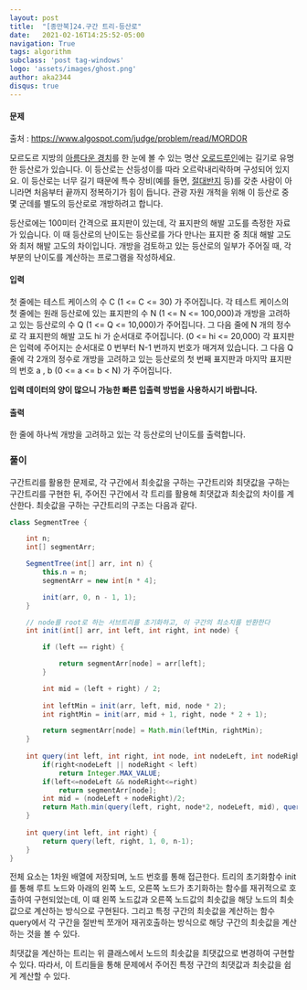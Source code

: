 ```yaml
---
layout: post
title:  "[종만북]24.구간 트리-등산로"
date:   2021-02-16T14:25:52-05:00
navigation: True
tags: algorithm
subclass: 'post tag-windows'
logo: 'assets/images/ghost.png'
author: aka2344
disqus: true
---
```


#### 문제

출처 : https://www.algospot.com/judge/problem/read/MORDOR

모르도르 지방의 [아름다운 경치](http://en.wikipedia.org/wiki/Mordor#Geography)를 한 눈에 볼 수 있는 명산 [오로드루인](http://en.wikipedia.org/wiki/Orodruin#Adaptations)에는 길기로 유명한 등산로가 있습니다. 이 등산로는 산등성이를 따라 오르락내리락하며 구성되어 있지요. 이 등산로는 너무 길기 때문에 특수 장비(예를 들면, [절대반지](http://en.wikipedia.org/wiki/One_Ring) 등)를 갖춘 사람이 아니라면 처음부터 끝까지 정복하기가 힘이 듭니다. 관광 자원 개척을 위해 이 등산로 중 몇 군데를 별도의 등산로로 개방하려고 합니다.

등산로에는 100미터 간격으로 표지판이 있는데, 각 표지판의 해발 고도를 측정한 자료가 있습니다. 이 때 등산로의 난이도는 등산로를 가다 만나는 표지판 중 최대 해발 고도와 최저 해발 고도의 차이입니다. 개방을 검토하고 있는 등산로의 일부가 주어질 때, 각 부분의 난이도를 계산하는 프로그램을 작성하세요.



#### 입력

첫 줄에는 테스트 케이스의 수 C (1 <= C <= 30) 가 주어집니다. 각 테스트 케이스의 첫 줄에는 원래 등산로에 있는 표지판의 수 N (1 <= N <= 100,000)과 개방을 고려하고 있는 등산로의 수 Q (1 <= Q <= 10,000)가 주어집니다. 그 다음 줄에 N 개의 정수로 각 표지판의 해발 고도 hi 가 순서대로 주어집니다. (0 <= hi <= 20,000) 각 표지판은 입력에 주어지는 순서대로 0 번부터 N-1 번까지 번호가 매겨져 있습니다. 그 다음 Q 줄에 각 2개의 정수로 개방을 고려하고 있는 등산로의 첫 번째 표지판과 마지막 표지판의 번호 a , b (0 <= a <= b < N) 가 주어집니다.

**입력 데이터의 양이 많으니 가능한 빠른 입출력 방법을 사용하시기 바랍니다.**



#### 출력

한 줄에 하나씩 개방을 고려하고 있는 각 등산로의 난이도를 출력합니다.



### 풀이

구간트리를 활용한 문제로, 각 구간에서 최솟값을 구하는 구간트리와 최댓값을 구하는 구간트리를 구현한 뒤, 주어진 구간에서 각 트리를 활용해 최댓값과 최솟값의 차이를 계산한다. 최솟값을 구하는 구간트리의 구조는 다음과 같다.

```java
class SegmentTree {

	int n;
    int[] segmentArr; 

    SegmentTree(int[] arr, int n) {
    	this.n = n;
        segmentArr = new int[n * 4];

        init(arr, 0, n - 1, 1);
    }

    // node를 root로 하는 서브트리를 초기화하고, 이 구간의 최소치를 반환한다
    int init(int[] arr, int left, int right, int node) {

        if (left == right) {

            return segmentArr[node] = arr[left];
        }

        int mid = (left + right) / 2;
        
        int leftMin = init(arr, left, mid, node * 2);
        int rightMin = init(arr, mid + 1, right, node * 2 + 1);

        return segmentArr[node] = Math.min(leftMin, rightMin);
    }
    
    int query(int left, int right, int node, int nodeLeft, int nodeRight) {
    	if(right<nodeLeft || nodeRight < left)
    		return Integer.MAX_VALUE;
    	if(left<=nodeLeft && nodeRight<=right)
    		return segmentArr[node];
    	int mid = (nodeLeft + nodeRight)/2;
    	return Math.min(query(left, right, node*2, nodeLeft, mid), query(left, right, node*2+1, mid+1, nodeRight));
    }
    
    int query(int left, int right) {
    	return query(left, right, 1, 0, n-1);
    }
}
```

전체 요소는 1차원 배열에 저장되며, 노드 번호를 통해 접근한다. 트리의 초기화함수 init를 통해 루트 노드와 아래의 왼쪽 노드, 오른쪽 노드가 초기화하는 함수를 재귀적으로 호출하여 구현되었는데, 이 떄 왼쪽 노드값과 오른쪽 노드값의 최솟값을 해당 노드의 최솟값으로 계산하는 방식으로 구현된다. 그리고 특정 구간의 최솟값을 계산하는 함수 query에서 각 구간을 절반씩 쪼개어 재귀호출하는 방식으로 해당 구간의 최솟값을 계산하는 것을 볼 수 있다.

최댓값을 계산하는 트리는 위 클래스에서 노드의 최솟값을 최댓값으로 변경하여 구현할 수 있다. 따라서, 이 트리들을 통해 문제에서 주어진 특정 구간의 최댓값과 최솟값을 쉽게 계산할 수 있다.